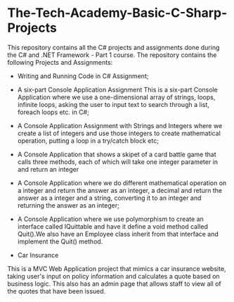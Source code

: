 # The-Tech-Academy-Basic-C-Sharp-Projects
This repository contains all the C# projects and assignments done during the C# and .NET Framework - Part 1 course. 
The repository contains the following Projects and Assignments:
- Writing and Running Code in C# Assignment; 
- A six-part Console Application Assignment
This is a six-part Console Application where we use a one-dimensional array of strings, loops, infinite loops, asking the user to input text to search through a list, foreach loops etc. in C#;
- A Console Application Assignment with Strings and Integers where we create a list of integers and use those integers to create mathematical operation, putting a loop in a try/catch block etc;
- A Console Application that shows a skipet of a card battle game that calls three methods, each of which will take one integer parameter in and return an integer
- A Console Application where we do different mathematical operation on a integer and return the answer as an integer, a decimal and return the answer as a integer and a string, converting it to an integer and returning the answer as an integer;
- A Console Application where we use polymorphism to create an interface called IQuittable and have it define a void method called Quit().We also have an Employee class inherit from that interface and implement the Quit() method.

-   Car Insurance
   
 This is a MVC Web Application project that mimics a car insurance website, taking user's input on policy information and calculates a quote based on business logic. This also has an admin page that allows staff to view all of the quotes that have been issued.
